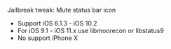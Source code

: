 Jailbreak tweak: Mute status bar icon

- Support iOS 6.1.3 - iOS 10.2
- For iOS 9.1 - iOS 11.x use libmoorecon or libstatus9
- No support iPhone X
